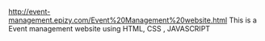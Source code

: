http://event-management.epizy.com/Event%20Management%20website.html
This is a Event management website using HTML, CSS ,    JAVASCRIPT
